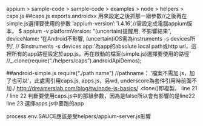 appium > sample-code > sample-code > examples > node > helpers > caps.js
##caps.js
   exports.androidxx 用來設定之後抓那一組參數//之後再在simple.js選擇要使用的參數
  ‘appium-version’:’1.4.16’,//需設定成電腦appium版本， $ appium -v
   platformVersion: “(uncertain)提醒用, 不影響結果”,
   deviceName: ‘在Android不影響, (uncertain)iOS需為instruments -s devices所列’, // $instruments -s devices
   app:’為app的absolute local path或http url，這裡所有的app路徑設定於app.js，再在啟動的檔案(simple.js)選擇要使用的路徑’ //_.clone(require(“./helpers/caps”).androidApiDemos);

##android-simple.js
   require(“./path name”) //pathname： ’檔案不需加.js，加了也可以’，此處需引用caps.js, apps.js，另wd, underscore為套件引用時前面不加./
   http://dreamerslab.com/blog/tw/node-js-basics/
   .clone()即複製。
   line 21 / line 22 判斷要使用caps.js中的那組參數，因為是false所以會有影響的是line22
   line 23 選擇apps.js中要跑的app

   process.env.SAUCE應該是受helpers/appium-server.js影響
 
